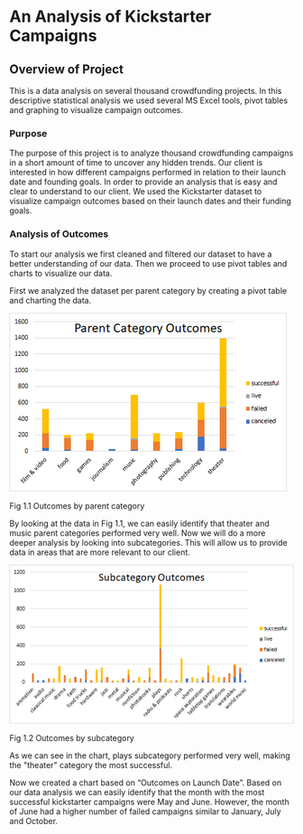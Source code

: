 # An Analysis of Kickstarter Campaigns

## Overview of Project

This is a data analysis on several thousand crowdfunding projects. In this descriptive statistical analysis we used several MS Excel tools, pivot tables and graphing to visualize campaign outcomes.

### Purpose

The purpose of this project is to analyze thousand crowdfunding campaigns in a short amount of time to uncover any hidden trends. Our client is interested in how different campaigns performed in relation to their launch date and founding goals. In order to provide an analysis that is easy and clear to understand to our client. We used the Kickstarter dataset to visualize campaign outcomes based on their launch dates and their funding goals.

### Analysis of Outcomes

To start our analysis we first cleaned and filtered our dataset to have a better understanding of our data. Then we proceed to use pivot tables and charts to visualize our data. 

First we analyzed the dataset per parent category by creating a pivot table and charting the data.

![Parent_Category_Outcomes.png](resources/Parent%20Category%20Outcomes.png)

Fig 1.1 Outcomes by parent category

By looking at the data in Fig 1.1, we can easily identify that theater and music parent categories performed very well. Now we will do a more deeper analysis by looking into subcategories. This will allow us to provide data in areas that are more relevant to our client.

![Subcategory Outcomes.png](resources/Subcategory%20Outcomes.png)

Fig 1.2 Outcomes by subcategory

As we can see in the chart, plays subcategory performed very well, making the "theater" category the most successful.

Now we created a chart based on “Outcomes on Launch Date”. Based on our data analysis we can easily identify that the month with the most successful kickstarter campaigns were May and June. However, the month of June had a higher number of failed campaigns similar to January, July and October.  

